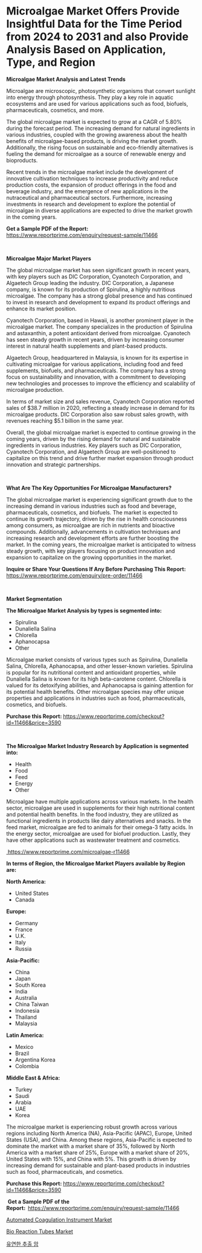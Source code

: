 <p><h1>Microalgae Market Offers Provide Insightful Data for the Time Period from 2024 to 2031 and also Provide Analysis Based on Application, Type, and Region</h1></p><p><strong>Microalgae Market Analysis and Latest Trends</strong></p>
<p><p>Microalgae are microscopic, photosynthetic organisms that convert sunlight into energy through photosynthesis. They play a key role in aquatic ecosystems and are used for various applications such as food, biofuels, pharmaceuticals, cosmetics, and more.</p><p>The global microalgae market is expected to grow at a CAGR of 5.80% during the forecast period. The increasing demand for natural ingredients in various industries, coupled with the growing awareness about the health benefits of microalgae-based products, is driving the market growth. Additionally, the rising focus on sustainable and eco-friendly alternatives is fueling the demand for microalgae as a source of renewable energy and bioproducts.</p><p>Recent trends in the microalgae market include the development of innovative cultivation techniques to increase productivity and reduce production costs, the expansion of product offerings in the food and beverage industry, and the emergence of new applications in the nutraceutical and pharmaceutical sectors. Furthermore, increasing investments in research and development to explore the potential of microalgae in diverse applications are expected to drive the market growth in the coming years.</p></p>
<p><strong>Get a Sample PDF of the Report:&nbsp;</strong> <a href="https://www.reportprime.com/enquiry/request-sample/11466">https://www.reportprime.com/enquiry/request-sample/11466</a></p>
<p>&nbsp;</p>
<p><strong>Microalgae Major Market Players</strong></p>
<p><p>The global microalgae market has seen significant growth in recent years, with key players such as DIC Corporation, Cyanotech Corporation, and Algaetech Group leading the industry. DIC Corporation, a Japanese company, is known for its production of Spirulina, a highly nutritious microalgae. The company has a strong global presence and has continued to invest in research and development to expand its product offerings and enhance its market position.</p><p>Cyanotech Corporation, based in Hawaii, is another prominent player in the microalgae market. The company specializes in the production of Spirulina and astaxanthin, a potent antioxidant derived from microalgae. Cyanotech has seen steady growth in recent years, driven by increasing consumer interest in natural health supplements and plant-based products.</p><p>Algaetech Group, headquartered in Malaysia, is known for its expertise in cultivating microalgae for various applications, including food and feed supplements, biofuels, and pharmaceuticals. The company has a strong focus on sustainability and innovation, with a commitment to developing new technologies and processes to improve the efficiency and scalability of microalgae production.</p><p>In terms of market size and sales revenue, Cyanotech Corporation reported sales of $38.7 million in 2020, reflecting a steady increase in demand for its microalgae products. DIC Corporation also saw robust sales growth, with revenues reaching $5.1 billion in the same year.</p><p>Overall, the global microalgae market is expected to continue growing in the coming years, driven by the rising demand for natural and sustainable ingredients in various industries. Key players such as DIC Corporation, Cyanotech Corporation, and Algaetech Group are well-positioned to capitalize on this trend and drive further market expansion through product innovation and strategic partnerships.</p></p>
<p>&nbsp;</p>
<p><strong>What Are The Key Opportunities For Microalgae Manufacturers?</strong></p>
<p><p>The global microalgae market is experiencing significant growth due to the increasing demand in various industries such as food and beverage, pharmaceuticals, cosmetics, and biofuels. The market is expected to continue its growth trajectory, driven by the rise in health consciousness among consumers, as microalgae are rich in nutrients and bioactive compounds. Additionally, advancements in cultivation techniques and increasing research and development efforts are further boosting the market. In the coming years, the microalgae market is anticipated to witness steady growth, with key players focusing on product innovation and expansion to capitalize on the growing opportunities in the market.</p></p>
<p><strong>Inquire or Share Your Questions If Any Before Purchasing This Report:</strong> <a href="https://www.reportprime.com/enquiry/pre-order/11466">https://www.reportprime.com/enquiry/pre-order/11466</a></p>
<p>&nbsp;</p>
<p><strong>Market Segmentation</strong></p>
<p><strong>The Microalgae Market Analysis by types is segmented into:</strong></p>
<p><ul><li>Spirulina</li><li>Dunaliella Salina</li><li>Chlorella</li><li>Aphanocapsa</li><li>Other</li></ul></p>
<p><p>Microalgae market consists of various types such as Spirulina, Dunaliella Salina, Chlorella, Aphanocapsa, and other lesser-known varieties. Spirulina is popular for its nutritional content and antioxidant properties, while Dunaliella Salina is known for its high beta-carotene content. Chlorella is valued for its detoxifying abilities, and Aphanocapsa is gaining attention for its potential health benefits. Other microalgae species may offer unique properties and applications in industries such as food, pharmaceuticals, cosmetics, and biofuels.</p></p>
<p><strong>Purchase this Report:&nbsp;</strong><a href="https://www.reportprime.com/checkout?id=11466&price=3590">https://www.reportprime.com/checkout?id=11466&price=3590</a></p>
<p>&nbsp;</p>
<p><strong>The Microalgae Market Industry Research by Application is segmented into:</strong></p>
<p><ul><li>Health</li><li>Food</li><li>Feed</li><li>Energy</li><li>Other</li></ul></p>
<p><p>Microalgae have multiple applications across various markets. In the health sector, microalgae are used in supplements for their high nutritional content and potential health benefits. In the food industry, they are utilized as functional ingredients in products like dairy alternatives and snacks. In the feed market, microalgae are fed to animals for their omega-3 fatty acids. In the energy sector, microalgae are used for biofuel production. Lastly, they have other applications such as wastewater treatment and cosmetics.</p></p>
<p><a href="https://www.reportprime.com/microalgae-r11466">&nbsp;https://www.reportprime.com/microalgae-r11466</a></p>
<p><strong>In terms of Region, the Microalgae Market Players available by Region are:</strong></p>
<p>
    <p> <strong> North America: </strong>
        <ul>
            <li>United States</li>
            <li>Canada</li>
        </ul>
        </p> 
    <p> <strong> Europe: </strong>
        <ul>
            <li>Germany</li>
            <li>France</li>
            <li>U.K.</li>
            <li>Italy</li>
            <li>Russia</li>
        </ul>
        </p> 
    <p> <strong> Asia-Pacific: </strong>
        <ul>
            <li>China</li>
            <li>Japan</li>
            <li>South Korea</li>
            <li>India</li>
            <li>Australia</li>
            <li>China Taiwan</li>
            <li>Indonesia</li>
            <li>Thailand</li>
            <li>Malaysia</li>
        </ul>
        </p> 
    <p> <strong> Latin America: </strong>
        <ul>
            <li>Mexico</li>
            <li>Brazil</li>
            <li>Argentina Korea</li>
            <li>Colombia</li>
        </ul>
        </p> 
    <p> <strong> Middle East & Africa: </strong>
        <ul>
            <li>Turkey</li>
            <li>Saudi</li>
            <li>Arabia</li>
            <li>UAE</li>
            <li>Korea</li>
        </ul>
    </p>
    </p>
<p><p>The microalgae market is experiencing robust growth across various regions including North America (NA), Asia-Pacific (APAC), Europe, United States (USA), and China. Among these regions, Asia-Pacific is expected to dominate the market with a market share of 35%, followed by North America with a market share of 25%, Europe with a market share of 20%, United States with 15%, and China with 5%. This growth is driven by increasing demand for sustainable and plant-based products in industries such as food, pharmaceuticals, and cosmetics.</p></p>
<p><strong>Purchase this Report: </strong><a href="https://www.reportprime.com/checkout?id=11466&price=3590">https://www.reportprime.com/checkout?id=11466&price=3590</a></p>
<p>&nbsp;<strong>Get a Sample PDF of the Report:&nbsp;&nbsp;</strong><a href="https://www.reportprime.com/enquiry/request-sample/11466">https://www.reportprime.com/enquiry/request-sample/11466</a></p>
<p><strong></strong></p>
<p><p><a href="https://www.linkedin.com/pulse/automated-coagulation-instrument-market-outlook-industry-pxgye?trackingId=kAqu5HRcKE8q1AGNz3F4Tw%3D%3D">Automated Coagulation Instrument Market</a></p><p><a href="https://www.linkedin.com/pulse/bio-reaction-tubes-market-exploring-share-trends-future-growth-v2dfe?trackingId=VO5iOKT69Tz6pl2nhTTI1Q%3D%3D">Bio Reaction Tubes Market</a></p><p><a href="https://github.com/oajzkywllm460/Market-Research-Report-List-1/blob/main/698770824202.md">유연한 추출 암</a></p></p>